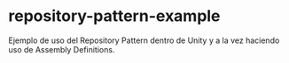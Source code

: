 # repository-pattern-example
Ejemplo de uso del Repository Pattern dentro de Unity y a la vez haciendo uso de Assembly Definitions.
